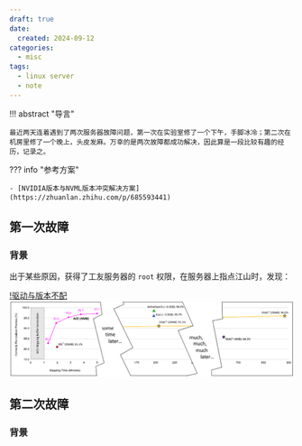 ```yaml
---
draft: true
date:
  created: 2024-09-12
categories:
  - misc
tags:
  - linux server
  - note
---
```


!!! abstract "导言"

    最近两天连着遇到了两次服务器故障问题，第一次在实验室修了一个下午，手脚冰冷；第二次在机房里修了一个晚上，头皮发麻。万幸的是两次故障都成功解决，因此算是一段比较有趣的经历，记录之。

<!-- more -->

??? info "参考方案"

    - [NVIDIA版本与NVML版本冲突解决方案](https://zhuanlan.zhihu.com/p/685593441)

## 第一次故障

### 背景

出于某些原因，获得了工友服务器的 `root` 权限，在服务器上指点江山时，发现：

[!驱动与版本不配](./images/驱动与库版本不匹配.png)
![](./images/ACE与其他方法的性能比较.png)

## 第二次故障

### 背景
